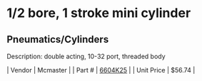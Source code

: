 # 1/2 bore, 1 stroke mini cylinder
## Pneumatics/Cylinders
Description: 	double acting, 10-32 port, threaded body 

| Vendor | Mcmaster | 
| Part # | [6604K25](http://www.mcmaster.com/) | 
| Unit Price | $56.74 | 
